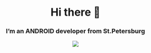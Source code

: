 <div id="header" align="center">
  <h1>Hi there 👋</h1>
  <h3>I’m an ANDROID developer from St.Petersburg</h3>
  <img src="https://github.com/user-attachments/assets/33b57542-a572-4ec3-8d1c-dba9e24b9841"/>
  </div>

<!--
**HUEY-news/HUEY-news** is a ✨ _special_ ✨ repository because its `README.md` (this file) appears on your GitHub profile.

Here are some ideas to get you started:

- 🔭 I’m currently working on ...
- 🌱 I’m currently learning ...
- 👯 I’m looking to collaborate on ...
- 🤔 I’m looking for help with ...
- 💬 Ask me about ...
- 📫 How to reach me: ...
- 😄 Pronouns: ...
- ⚡ Fun fact: ...
-->
